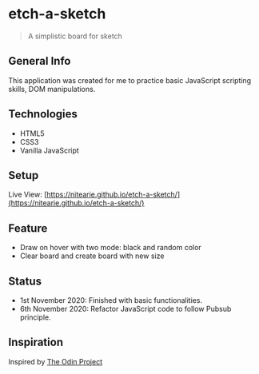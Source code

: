 # etch-a-sketch

> A simplistic board for sketch

## General Info

This application was created for me to practice basic JavaScript scripting skills, DOM manipulations.

## Technologies

* HTML5
* CSS3
* Vanilla JavaScript

## Setup

Live View: [https://nitearie.github.io/etch-a-sketch/](https://nitearie.github.io/etch-a-sketch/)

## Feature

* Draw on hover with two mode: black and random color
* Clear board and create board with new size

## Status

* 1st November 2020: Finished with basic functionalities.
* 6th November 2020: Refactor JavaScript code to follow Pubsub principle.

## Inspiration

Inspired by [The Odin Project](https://theodinproject.com)
